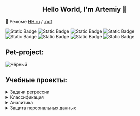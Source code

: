 <h2 align='center'>Hello World, I'm Artemiy 👋</h2>

:page_facing_up: Резюме [HH.ru](https://vladivostok.hh.ru/resume/0346aab9ff0b1fdde40039ed1f497663414379) / [.pdf](https://github.com/ArtBoS/ArtBoS/blob/main/Borisov%20Artemiy.pdf)

![Static Badge](https://img.shields.io/badge/Python-%233776AB?style=flat&logo=python&labelColor=abcdef&link=https%3A%2F%2Fwww.python.org%2F)
![Static Badge](https://img.shields.io/badge/pandas-abcdef?style=flat&logo=pandas&labelColor=%23150458&color=%23150458&link=https%3A%2F%2Fpandas.pydata.org%2F)
![Static Badge](https://img.shields.io/badge/plotly-abcdef?style=flat&logo=plotly&labelColor=%233F4F75&color=%233F4F75&link=https%3A%2F%2Fplotly.com%2Fgraphing-libraries%2F)
![Static Badge](https://img.shields.io/badge/scikitlearn-abcdef?style=flat&logo=scikitlearn&labelColor=%23dfdddd&color=%23F7931E&link=https%3A%2F%2Fscikit-learn.org%2F)
![Static Badge](https://img.shields.io/badge/PostgreSQL-abcdef?style=flat&logo=PostgreSQL&labelColor=%23dfdddd&color=%234169E1&link=https%3A%2F%2Fwww.postgresql.org%2F)
![Static Badge](https://img.shields.io/badge/ClickHouse-abcdef?style=flat&logo=ClickHouse&labelColor=%23000000&color=%23FFCC01&link=https%3A%2F%2Fclickhouse.com%2F)
![Static Badge](https://img.shields.io/badge/Apache%20Airflow-abcdef?style=flat&logo=apacheairflow&labelColor=%23017CEE&color=%23017CEE&link=https%3A%2F%2Fairflow.apache.org%2F)
![Static Badge](https://img.shields.io/badge/SciPy-abcdef?style=flat&logo=scipy&labelColor=%23ffffff&color=%238CAAE6&link=https%3A%2F%2Fdocs.scipy.org%2Fdoc%2Fscipy%2Findex.html%23)

## Pet-project:

![Чёрный](https://via.placeholder.com/300x100/000000/FFFF00?text=InDevelopment)


## Учебные проекты:

<details close>
  <summary>Задачи регрессии</summary>
    <table>
      <tr>
  	<th>№</th>
        <th>Название проекта</th>
	<th>Библиотеки/Инструменты</th>
  	<th>Описание</th>
      </tr>
      <tr>
	<td>1</td>
  	<td><a href = "https://github.com/Danspers/16.Steel-temperature-prediction">Прогнозирование температуры стали</a></td>
  	<td><tt>Scikit-Learn</tt>, <tt>Pandas</tt>, <br><tt>Matplotlib-pyplot</tt></td>
  	<td>Оптимизация производственных расходов комбината <i>ООО «Так закаляем сталь»</i>. Требуется уменьшить потребление электроэнергии на этапе обработки стали. Необходимо построить модель, предсказывающая конечную температуру стали.</td>
      </tr>
      <tr>
	<td>2</td>
	<td><a href = "https://github.com/Danspers/15.Age-prediction">Определение возраста покупателей</a></td>
	<td><tt>Tensorflow-Keras</tt>, <tt>Pandas</tt>, <tt>GPU</tt>, <tt>Matplotlib-pyplot</tt></td>
	<td>Сетевой супермаркет <i>«Хлеб-Соль»</i> внедряет систему компьютерного зрения для обработки фотографий покупателей. Необходимо построить модель, которая по фотографии определит приблизительный возраст человека.</td>
      </tr>
      <tr>
	<td>3</td>
  	<td><a href = "https://github.com/Danspers/12.Taxi-booking-forecast">Прогнозирование заказов такси</a></td>
  	<td><tt>Scikit-Learn</tt>, <tt>LightGBM</tt>, <tt>Pandas</tt>, <tt>Matplotlib-pyplot</tt></td>
  	<td>Компания <i>«Чётенькое такси»</i> собрала исторические данные о заказах такси в аэропортах. Чтобы привлекать больше водителей в период пиковой нагрузки, нужно спрогнозировать количество заказов такси на следующий час.</td>
      </tr>
      <tr>
	<td>4</td>
  	<td><a href = "https://github.com/Danspers/11.Car-valuation">Определение стоимости б/у автомобилей</a></td>
  	<td><tt>Scikit-Learn</tt>, <tt>Pandas</tt>, <tt>LightGBM</tt>, <tt>Seaborn</tt>, <br><tt>Matplotlib-pyplot</tt></td>
  	<td>Сервис по продаже автомобилей с пробегом <i>«Не бит, не крашен»</i> разрабатывает приложение для привлечения новых клиентов. В нём можно быстро узнать рыночную стоимость своего автомобиля.</td>
      </tr>
      <tr>
	<td>5</td>
	<td><a href = "https://github.com/Danspers/8.Oil-well-selection">Выбор новой локации для нефтедобычи</a></td>
	<td><tt>Scikit-Learn</tt>, <tt>Pandas</tt>, <br><tt>Matplotlib-pyplot</tt></td>
	<td>Компании <i>«ГлавРосГосНефть»</i> необходима модель машинного обучения, которая поможет определить регион, где добыча принесёт наибольшую прибыль. Проанализировать возможную прибыль и риски техникой <ins>Bootstrap</ins>.</td>
      </tr>
      <tr>
	<td>6</td>
  	<td><a href = "https://github.com/Danspers/9.Gold-recovery">Восстановление золота из руды</a></td>
	<td><tt>Scikit-Learn</tt>, <tt>Pandas</tt>, <tt>Seaborn</tt>, <br><tt>Matplotlib-pyplot</tt></td>
	<td>Подготовьте прототип модели машинного обучения для <a href = "https://www.zyfra.com/">«Цифры»</a>. Модель должна предсказать коэффициент восстановления золота из золотосодержащей руды.</td>
      </tr>
    </table>
</details>

<details close>
  <summary>Классификация</summary>
    <table>
      <tr>
  	<th>№</th>
        <th>Название проекта</th>
	<th>Библиотеки/Инструменты</th>
  	<th>Описание</th>
      </tr>
      <tr>
	<td>1</td>
	<td><a href = "https://github.com/Danspers/13.Toxic-comments">Фильтрация токсичных комментариев</a></td>
	<td><tt>Scikit-Learn</tt>, <tt>CatBoost</tt>, <tt>TensorFlow</tt>, <tt>GPU</tt>, <tt>Sentence-Transformers</tt>, <tt>TF-IDF</tt></td>
	<td>Интернет-магазин <i>«Викишоп»</i> запускает новый сервис: клиенты предлагают свои правки и комментируют изменения других. Магазину нужен инструмент, который будет искать токсичные комментарии и отправлять их на модерацию.</td>
      </tr>
      <tr>
	<td>2</td>
	<td><a href = "https://github.com/Danspers/7.Customer-churn">Прогнозирование оттока клиентов</a></td>
	<td><tt>Scikit-Learn</tt>, <tt>Pandas</tt>, <tt>Matplotlib-pyplot</tt></td>
	<td>Из <i>«Бета-Банка»</i> стали ежемесячно уходить клиенты. Необходимо спрогнозировать, уйдёт клиент из банка в ближайшее время или нет.</td>
      </tr>
      <tr>
	<td>3</td>
    	<td><a href = "https://github.com/Danspers/6.Recomend-system-for-tariffs">Рекомендации тарифов</a>*</td>
	<td><tt>Scikit-Learn</tt>, <tt>Pandas</tt>, <tt>Matplotlib-pyplot</tt></td>
	<td>Оператор мобильной связи <i>«Мегалайн»</i> желает построить систему, способную проанализировать поведение клиентов и предложить пользователям новый тариф: «Smart» или «Ultra», поскольку многие клиенты пользуются архивными тарифами. <br> (*) продолжение <a href = "https://github.com/Danspers/4.Recomend-system-for-tariffs-SDA">статистического анализа абонентов «Мегалайн»</a>.</td>
      </tr>
    </table>
</details>

<details close>
  <summary>Аналитика</summary>
    <table>
      <tr>
  	<th>№</th>
        <th>Название проекта</th>
	<th>Библиотеки/Инструменты</th>
  	<th>Описание</th>
      </tr> 
      <tr>
	<td>1</td>
    	<td><a href = "https://github.com/Danspers/14.DA-investment-market">Анализ рынка инвестиций (БД)</a></td>
  	<td><tt>PostgreSQL</tt></td>
  	<td>Необходимо проанализировать данные о фондах и инвестициях и написать SQL-запросы к базе. <a href = "https://www.kaggle.com/datasets/justinas/startup-investments">База данных</a> хранит информацию о венчурных фондах и инвестициях в компании-стартапы.</td>
      </tr>
      <tr>
	<td>2</td>
    	<td><a href = "https://github.com/Danspers/5.EDA-game-rating">Исследование продаж видео-игр в США, Европе и Японии.</a></td>
  	<td><tt>Pandas</tt>, <tt>Seaborn</tt>, <tt>Matplotlib-pyplot</tt>, <tt>Scipy-stats</tt></td>
  	<td>Интернет-магазине <i>«Стримчик»</i>, который продаёт компьютерные игры по всему миру, планирует рекламную компанию. Необходимо выявить закономерности, определяющие успешность игры. Это позволит сделать ставку на потенциально популярный продукт.</td>
      </tr>
      <tr>
  	<td>3</td>
	<td><a href = "https://github.com/Danspers/4.Recomend-system-for-tariffs-SDA">Статистический анализ абонентов «Мегалайн»</a>*</td>
  	<td><tt>Pandas</tt>, <tt>Seaborn</tt>, <tt>Matplotlib-pyplot</tt>, <tt>Scipy-stats</tt></td>
  	<td>Компания <i>«Мегалайн»</i> — федеральный оператор сотовой связи. Чтобы скорректировать рекламный бюджет, коммерческий департамент хочет понять, какой тариф приносит больше прибыли. <br> (*) предварительный анализ для проекта <a href = "https://github.com/Danspers/6.Recomend-system-for-tariffs">"Рекомендации тарифов"</a>.</td>
      </tr>
      <tr>
  	<td>4</td>
    	<td><a href = "https://github.com/Danspers/3.EDA-apartments-sales">Анализ продаж квартир в С.Петербурге и области</a></td>
  	<td><tt>Pandas</tt>, <tt>Seaborn</tt>, <tt>Matplotlib-pyplot</tt></td>
  	<td>Необходимо научиться определять рыночную стоимость объектов недвижимости, и выявить параметры, которые на это влияют. Это позволит построить автоматизированную систему отслеживания аномалий и мошеннической деятельности для сервиса <a href = "https://realty.ya.ru/sankt-peterburg_i_leningradskaya_oblast/">Яндекс Недвижимость</a>.</td>
      </tr>
      <tr>
  	<td>5</td>
    	<td><a href = "https://github.com/Danspers/2.Bank-Credit-department">Исследование надёжности заёмщиков</a></td>
	<td><tt>Pandas</tt>, <tt>Seaborn</tt></td>
	<td>Для кредитныго отдела банка необходимо провести исследование: выявить влияет ли семейное положение, количество детей клиента и др. факторы на погашения кредита в срок.</td>
      </tr>
      <tr>
  	<td>6</td>
    	<td><a href = "https://github.com/Danspers/1.Yandex-Music">Яндекс.Музыка</a></td>
	<td><tt>Pandas</tt></td>
	<td>Сравнение пользователей <a href = "https://music.yandex.ru/">Яндекс Музыка</a> из Москвы и Петербурга. Проверка сформулированных гипотез.</td>
      </tr>
    </table>
</details>

<details close>
  <summary>Защита персональных данных</summary>
    <table>
      <tr>
  	<th>№</th>
        <th>Название проекта</th>
	<th>Библиотеки/Инструменты</th>
  	<th>Описание</th>
      </tr>
      <tr>
	<td>1</td>
  	<td><a href = "https://github.com/Danspers/10.Personal-data-protection">Кодирование конфиденциальной информации</a></td>
	<td><tt>Scikit-Learn</tt>, <tt>NumPy</tt>, <tt>Pandas</tt>, <br><tt>Matplotlib-pyplot</tt></td>
	<td>Для страховой компании <i>«Хоть потоп»</i> необходимо разработать метод преобразования данных, чтобы по ним было сложно восстановить персональную информацию.</td>
      </tr>
    </table>
</details>

